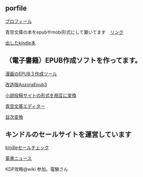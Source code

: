 ## porfile

[プロフィール](https://kyukyunyorituryo.github.io/)

青空文庫の本をepubやmobi形式にして置いてます　[リンク](https://kyukyunyorituryo.github.io/bookshelf/)



[出したkindle本](https://www.amazon.co.jp/-/e/B07Q2TZFCN)

## （電子書籍）EPUB作成ソフトを作ってます。

[漫画のEPUB３作成ツール](https://kyukyunyorituryo.github.io/FixedEpub3JS/)

[改造版AozoraEpub3](https://github.com/kyukyunyorituryo/AozoraEpub3/wiki)

[小説投稿サイトの形式を相互に変換](https://kyukyunyorituryo.github.io/narouconv/)

[青空文庫エディター](https://kyukyunyorituryo.github.io/AozoraEditor/)

[目次変換](https://99nyorituryo.hatenablog.com/entry/2014/05/30/225517)

## キンドルのセールサイトを運営しています

[kindleセールチェック](https://kyukyunyorituryo.github.io/kindle_sale/)

[電書ニュース](https://kyukyunyorituryo.github.io/i/)



KDP攻略@wiki
参加。電験さん
